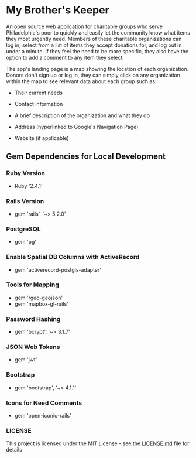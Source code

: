 # My Brother's Keeper

An open source web application for charitable groups who serve Philadelphia's poor to quickly and easily let the community know what items they most urgently need.  Members of these charitable organizations can log in, select from a list of items they accept donations for, and log out in under a minute.  If they feel the need to be more specific, they also have the option to add a comment to any item they select.  

The app's landing page is a map showing the location of each organization.  Donors don't sign up or log in, they can simply click on any organization within the map to see relevant data about each group such as:

* Their current needs

* Contact information

* A brief description of the organization and what they do

* Address (hyperlinked to Google's Navigation Page)

* Website (if applicable)

## Gem Dependencies for Local Development

### Ruby Version
  * Ruby '2.4.1'

### Rails Version 
  * gem 'rails', '~> 5.2.0'

### PostgreSQL
  * gem 'pg'

### Enable Spatial DB Columns with ActiveRecord
  * gem 'activerecord-postgis-adapter'

### Tools for Mapping
  * gem 'rgeo-geojson'
  * gem 'mapbox-gl-rails'

### Password Hashing
  * gem 'bcrypt', '~> 3.1.7'

### JSON Web Tokens
  * gem 'jwt'

### Bootstrap 
  * gem 'bootstrap', '~> 4.1.1'

### Icons for Need Comments
  * gem 'open-iconic-rails'

### LICENSE

This project is licensed under the MIT License - see the [LICENSE.md](https://github.com/my-brothers-keeper/my-brothers-keeper/blob/master/LICENSE) file for details


